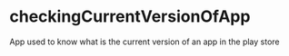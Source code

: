 # checkingCurrentVersionOfApp
App used to know what is the current version of an app in the play store
